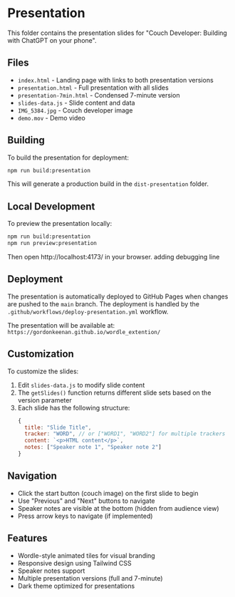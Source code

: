 # Presentation

This folder contains the presentation slides for "Couch Developer: Building with ChatGPT on your phone".

## Files

- `index.html` - Landing page with links to both presentation versions
- `presentation.html` - Full presentation with all slides
- `presentation-7min.html` - Condensed 7-minute version
- `slides-data.js` - Slide content and data
- `IMG_5384.jpg` - Couch developer image
- `demo.mov` - Demo video

## Building

To build the presentation for deployment:

```bash
npm run build:presentation
```

This will generate a production build in the `dist-presentation` folder.

## Local Development

To preview the presentation locally:

```bash
npm run build:presentation
npm run preview:presentation
```

Then open http://localhost:4173/ in your browser.
adding debugging line
## Deployment

The presentation is automatically deployed to GitHub Pages when changes are pushed to the `main` branch. The deployment is handled by the `.github/workflows/deploy-presentation.yml` workflow.

The presentation will be available at: `https://gordonkeenan.github.io/wordle_extention/`

## Customization

To customize the slides:

1. Edit `slides-data.js` to modify slide content
2. The `getSlides()` function returns different slide sets based on the version parameter
3. Each slide has the following structure:
   ```javascript
   {
     title: "Slide Title",
     tracker: "WORD", // or ["WORD1", "WORD2"] for multiple trackers
     content: `<p>HTML content</p>`,
     notes: ["Speaker note 1", "Speaker note 2"]
   }
   ```

## Navigation

- Click the start button (couch image) on the first slide to begin
- Use "Previous" and "Next" buttons to navigate
- Speaker notes are visible at the bottom (hidden from audience view)
- Press arrow keys to navigate (if implemented)

## Features

- Wordle-style animated tiles for visual branding
- Responsive design using Tailwind CSS
- Speaker notes support
- Multiple presentation versions (full and 7-minute)
- Dark theme optimized for presentations
